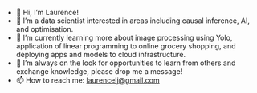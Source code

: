- 👋 Hi, I’m Laurence!
- 👀 I’m a data scientist interested in areas including causal inference, AI, and optimisation.
- 🌱 I’m currently learning more about image processing using Yolo, application of linear programming to online grocery shopping, and deploying apps and models to cloud infrastructure.
- 💞️ I’m always on the look for opportunities to learn from others and exchange knowledge, please drop me a message!
- 📫 How to reach me: laurencelj@gmail.com

<!---
laurencelj/laurencelj is a ✨ special ✨ repository because its `README.md` (this file) appears on your GitHub profile.
You can click the Preview link to take a look at your changes.
--->
